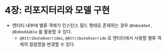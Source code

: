 # 4장: 리포지터리와 모델 구현

- 엔티티 내부에 밸류 객체가 인스턴스 필드 형태로 존재하는 경우 `@Embedded` , `@Embeddable` 를 활용할 수 있다.
    - `@AttributeOverrides`, `@AttributeOverride` 로 엔티티에서 사용할 밸류 객체의 컬럼명을 변경할 수 있다.